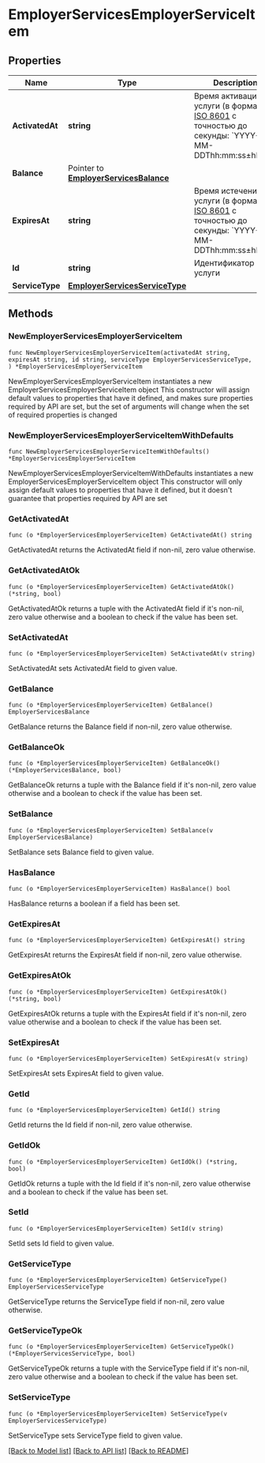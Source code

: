 # EmployerServicesEmployerServiceItem

## Properties

Name | Type | Description | Notes
------------ | ------------- | ------------- | -------------
**ActivatedAt** | **string** | Время активации услуги (в формате [ISO 8601](http://en.wikipedia.org/wiki/ISO_8601) с точностью до секунды: &#x60;YYYY-MM-DDThh:mm:ss±hhmm&#x60; | 
**Balance** | Pointer to [**EmployerServicesBalance**](EmployerServicesBalance.md) |  | [optional] 
**ExpiresAt** | **string** | Время истечения услуги (в формате [ISO 8601](http://en.wikipedia.org/wiki/ISO_8601) с точностью до секунды: &#x60;YYYY-MM-DDThh:mm:ss±hhmm&#x60; | 
**Id** | **string** | Идентификатор услуги | 
**ServiceType** | [**EmployerServicesServiceType**](EmployerServicesServiceType.md) |  | 

## Methods

### NewEmployerServicesEmployerServiceItem

`func NewEmployerServicesEmployerServiceItem(activatedAt string, expiresAt string, id string, serviceType EmployerServicesServiceType, ) *EmployerServicesEmployerServiceItem`

NewEmployerServicesEmployerServiceItem instantiates a new EmployerServicesEmployerServiceItem object
This constructor will assign default values to properties that have it defined,
and makes sure properties required by API are set, but the set of arguments
will change when the set of required properties is changed

### NewEmployerServicesEmployerServiceItemWithDefaults

`func NewEmployerServicesEmployerServiceItemWithDefaults() *EmployerServicesEmployerServiceItem`

NewEmployerServicesEmployerServiceItemWithDefaults instantiates a new EmployerServicesEmployerServiceItem object
This constructor will only assign default values to properties that have it defined,
but it doesn't guarantee that properties required by API are set

### GetActivatedAt

`func (o *EmployerServicesEmployerServiceItem) GetActivatedAt() string`

GetActivatedAt returns the ActivatedAt field if non-nil, zero value otherwise.

### GetActivatedAtOk

`func (o *EmployerServicesEmployerServiceItem) GetActivatedAtOk() (*string, bool)`

GetActivatedAtOk returns a tuple with the ActivatedAt field if it's non-nil, zero value otherwise
and a boolean to check if the value has been set.

### SetActivatedAt

`func (o *EmployerServicesEmployerServiceItem) SetActivatedAt(v string)`

SetActivatedAt sets ActivatedAt field to given value.


### GetBalance

`func (o *EmployerServicesEmployerServiceItem) GetBalance() EmployerServicesBalance`

GetBalance returns the Balance field if non-nil, zero value otherwise.

### GetBalanceOk

`func (o *EmployerServicesEmployerServiceItem) GetBalanceOk() (*EmployerServicesBalance, bool)`

GetBalanceOk returns a tuple with the Balance field if it's non-nil, zero value otherwise
and a boolean to check if the value has been set.

### SetBalance

`func (o *EmployerServicesEmployerServiceItem) SetBalance(v EmployerServicesBalance)`

SetBalance sets Balance field to given value.

### HasBalance

`func (o *EmployerServicesEmployerServiceItem) HasBalance() bool`

HasBalance returns a boolean if a field has been set.

### GetExpiresAt

`func (o *EmployerServicesEmployerServiceItem) GetExpiresAt() string`

GetExpiresAt returns the ExpiresAt field if non-nil, zero value otherwise.

### GetExpiresAtOk

`func (o *EmployerServicesEmployerServiceItem) GetExpiresAtOk() (*string, bool)`

GetExpiresAtOk returns a tuple with the ExpiresAt field if it's non-nil, zero value otherwise
and a boolean to check if the value has been set.

### SetExpiresAt

`func (o *EmployerServicesEmployerServiceItem) SetExpiresAt(v string)`

SetExpiresAt sets ExpiresAt field to given value.


### GetId

`func (o *EmployerServicesEmployerServiceItem) GetId() string`

GetId returns the Id field if non-nil, zero value otherwise.

### GetIdOk

`func (o *EmployerServicesEmployerServiceItem) GetIdOk() (*string, bool)`

GetIdOk returns a tuple with the Id field if it's non-nil, zero value otherwise
and a boolean to check if the value has been set.

### SetId

`func (o *EmployerServicesEmployerServiceItem) SetId(v string)`

SetId sets Id field to given value.


### GetServiceType

`func (o *EmployerServicesEmployerServiceItem) GetServiceType() EmployerServicesServiceType`

GetServiceType returns the ServiceType field if non-nil, zero value otherwise.

### GetServiceTypeOk

`func (o *EmployerServicesEmployerServiceItem) GetServiceTypeOk() (*EmployerServicesServiceType, bool)`

GetServiceTypeOk returns a tuple with the ServiceType field if it's non-nil, zero value otherwise
and a boolean to check if the value has been set.

### SetServiceType

`func (o *EmployerServicesEmployerServiceItem) SetServiceType(v EmployerServicesServiceType)`

SetServiceType sets ServiceType field to given value.



[[Back to Model list]](../README.md#documentation-for-models) [[Back to API list]](../README.md#documentation-for-api-endpoints) [[Back to README]](../README.md)


